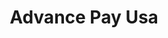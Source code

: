 ---
title: Advance Pay Usa
slug: advance-pay-usa
updated-on: '2024-05-30T13:44:31.749Z'
created-on: '2024-05-30T13:41:46.671Z'
published-on: '2024-05-30T13:54:32.469Z'
f_city-state-2:
- cms/city/elyria-oh.md
- cms/city/mentor-oh.md
- cms/city/youngstown-oh.md
- cms/city/wickliffe-oh.md
- cms/city/euclid-oh.md
- cms/city/akron-oh.md
f_locations:
- cms/payday-loan/advance-pay-usa-3375.md
- cms/payday-loan/advance-pay-usa-3376.md
- cms/payday-loan/advance-pay-usa-3377.md
- cms/payday-loan/advance-pay-usa-3378.md
- cms/payday-loan/advance-pay-usa-3379.md
- cms/payday-loan/advance-pay-usa-3380.md
- cms/payday-loan/advance-pay-usa-3381.md
- cms/payday-loan/advance-pay-usa-3382.md
- cms/payday-loan/advance-pay-usa-3383.md
- cms/payday-loan/advance-pay-usa-3384.md
f_states:
- cms/state/ohio.md
layout: '[company].html'
tags: company
---